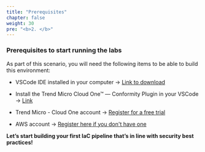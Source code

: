 ```yaml
---
title: "Prerequisites"
chapter: false
weight: 30
pre: "<b>2. </b>"
---
```


### Prerequisites to start running the labs
As part of this scenario, you will need the following items to be able to build this environment:

- VSCode IDE installed in your computer -> [Link to download](https://code.visualstudio.com/download)

- Install the Trend Micro Cloud One™ — Conformity Plugin in your VSCode -> [Link](https://marketplace.visualstudio.com/items?itemName=raphaelbottino.cc-template-scanner)

- Trend Micro - Cloud One account -> [Register for a free trial](https://cloudone.trendmicro.com/SignUp.screen#)

- AWS account -> [Register here if you don't have one](https://portal.aws.amazon.com/billing/signup#/start)

**Let’s start building your first IaC pipeline that’s in line with security best practices!**
